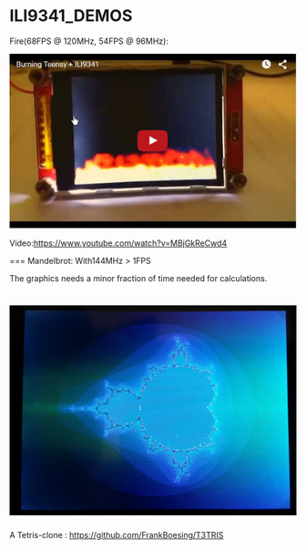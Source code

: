 # ILI9341_DEMOS

Fire(68FPS @ 120MHz, 54FPS @ 96MHz):

![fireplace](https://github.com/FrankBoesing/ILI9341_DEMOS/blob/master/img/fire.png)

Video:https://www.youtube.com/watch?v=MBjGkReCwd4

===
Mandelbrot: With144MHz > 1FPS

The graphics needs a minor fraction of time needed for calculations.

![mandelbrot](https://github.com/FrankBoesing/ILI9341_DEMOS/blob/master/img/mandelbrot.jpg)
===
A Tetris-clone : https://github.com/FrankBoesing/T3TRIS
